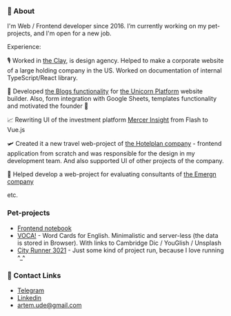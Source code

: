 ### 👋 About

<!--
**artemshar/artemshar** is a ✨ _special_ ✨ repository because its `README.md` (this file) appears on your GitHub profile.

Here are some ideas to get you started:

- 🔭 I’m currently working on ...
- 🌱 I’m currently learning ...
- 👯 I’m looking to collaborate on ...
- 🤔 I’m looking for help with ...
- 💬 Ask me about ...
- 📫 How to reach me: ...
- 😄 Pronouns: ...
- ⚡ Fun fact: ...
-->

I'm Web / Frontend developer since 2016. 
I’m currently working on my pet-projects, and I'm open for a new job.

Experience:

🎙️ Worked in [the Clay](https://clay.global/), is design agency. Helped to make a corporate website of a large holding company in the US. Worked on documentation of internal TypeScript/React library.

🦄 Developed [the Blogs functionality](https://www.producthunt.com/posts/blogs-by-unicorn-platform) for [the Unicorn Platform](https://unicornplatform.com/) website builder. Also, form integration with Google Sheets, templates functionality and motivated the founder 🦾

📈 Rewriting UI of the investment platform [Mercer Insight](https://www.mercerinsight.com) from Flash to Vue.js

🛩️ Created it a new travel web-project of [the Hotelplan company](https://www.hotelplan.ch/) - frontend application from scratch and was responsible for the design in my development team. And also supported UI of other projects of the company. 

👔 Helped develop a web-project for evaluating consultants of [the Emergn company](https://www.emergn.com/)

etc.

### Pet-projects
- [Frontend notebook](https://artemshar.github.io/frontend-book/)
- [VOCA!](https://artemshar.github.io/voca/) - Word Cards for English. Minimalistic and server-less (the data is stored in Browser). With links to Cambridge Dic / YouGlish / Unsplash
- [City Runner 3021](https://cityrunner3021.vercel.app/) - Just some kind of project run, because I love running ^_^

### 🔗 Contact Links
- [Telegram](https://t.me/artemshar)
- [Linkedin](https://www.linkedin.com/in/artemshar/)
- artem.ude@gmail.com


